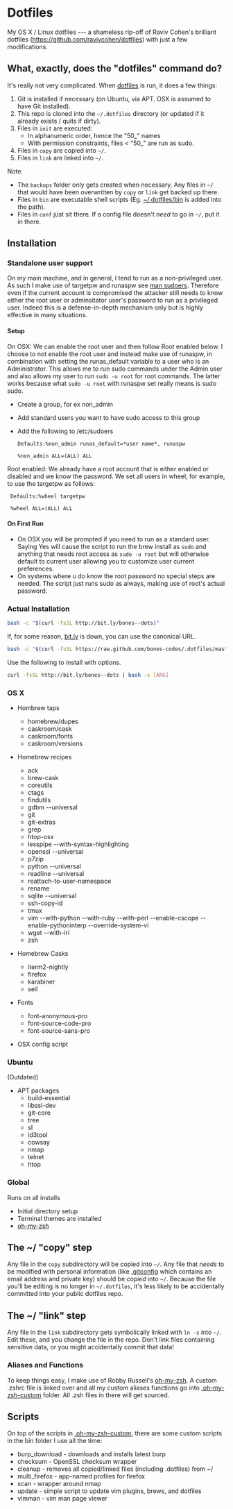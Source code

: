 # Dotfiles

My OS X / Linux dotfiles --- a shameless rip-off of Raviv Cohen's brilliant dotfiles (https://github.com/ravivcohen/dotfiles) with just a few modifications.

## What, exactly, does the "dotfiles" command do?

It's really not very complicated. When [dotfiles][dotfiles] is run, it does a few things:

1. Git is installed if necessary (on Ubuntu, via APT. OSX is assumed to have Git installed).
2. This repo is cloned into the `~/.dotfiles` directory (or updated if it already exists / quits if dirty).
2. Files in `init` are executed:
    * In alphanumeric order, hence the "50_" names 
    * With permission constraints, files < "50_" are run as sudo.
3. Files in `copy` are copied into `~/`.
4. Files in `link` are linked into `~/`.

Note:

* The `backups` folder only gets created when necessary. Any files in `~/` that would have been overwritten by `copy` or `link` get backed up there.
* Files in `bin` are executable shell scripts (Eg. [~/.dotfiles/bin][bin] is added into the path).
* Files in `conf` just sit there. If a config file doesn't _need_ to go in `~/`, put it in there.

[dotfiles]: bin/dotfiles
[bin]: https://github.com/bones-codes/.dotfiles/tree/master/bin

## Installation
### Standalone user support
On my main machine, and in general, I tend to run as a non-privileged user. As such I make use of targetpw and runaspw see [man sudoers](http://www.sudo.ws/sudoers.man.html). Therefore even if the current account is compromised the attacker still needs to know either the root user or adminsitator user's password to run as a privileged user. Indeed this is a defense-in-depth mechanism only but is highly effective in many situations.  

#### Setup
On OSX:
   We can enable the root user and then follow Root enabled below. I choose to not enable the root user and instead make use of runaspw, in combination with setting the runas_default variable to a user who is an Administrator. This allows me to run sudo commands under the Admin user and also allows my user to run `sudo -u root` for root commands. The latter works because what `sudo -u root` with runaspw set really means is sudo sudo.
   * Create a group, for ex non_admin
   * Add standard users you want to have sudo access to this group
   * Add the following to /etc/sudoers
   
     ```
     Defaults:%non_admin runas_default=*user name*, runaspw
     
     %non_admin ALL=(ALL) ALL
     ```
Root enabled:
   We already have a root account that is either enabled or disabled and we know the password. We set all users in wheel, for example, to use the targetpw as follows:
   ```
    Defaults:%wheel targetpw
     
    %wheel ALL=(ALL) ALL
   ```
#### On First Run
  * On OSX you will be prompted if you need to run as a standard user. Saying Yes will cause the script to run the brew install as `sudo` and anything that needs root access as `sudo -u root` but will otherwise default to current user allowing you to customize user current preferences. 
  * On systems where u do know the root password no special steps are needed. The script just runs sudo as always, making use of root's actual password. 


### Actual Installation 
```sh
bash -c "$(curl -fsSL http://bit.ly/bones--dots)"
```

If, for some reason, [bit.ly](https://bit.ly/) is down, you can use the canonical URL.

```sh
bash -c "$(curl -fsSL https://raw.github.com/bones-codes/.dotfiles/master/bin/dotfiles)"
```

Use the following to install with options.
```sh
curl -fsSL http://bit.ly/bones--dots | bash -s [ARG]
```

### OS X
* Hombrew taps
   * homebrew/dupes 
   * caskroom/cask 
   * caskroom/fonts
   * caskroom/versions 

* Homebrew recipes
   * ack 
   * brew-cask
   * coreutils 
   * ctags 
   * findutils 
   * gdbm --universal 
   * git 
   * git-extras
   * grep 
   * htop-osx  
   * lesspipe --with-syntax-highlighting
   * openssl --universal 
   * p7zip 
   * python --universal 
   * readline --universal 
   * reattach-to-user-namespace
   * rename 
   * sqlite --universal 
   * ssh-copy-id  
   * tmux
   * vim --with-python --with-ruby --with-perl --enable-cscope --enable-pythoninterp --override-system-vi
   * wget --with-iri 
   * zsh 

* Homebrew Casks
   * iterm2-nightly
   * firefox
   * karabiner
   * seil

* Fonts
   * font-anonymous-pro
   * font-source-code-pro
   * font-source-sans-pro 

* OSX config script

### Ubuntu
(Outdated)
* APT packages
  * build-essential
  * libssl-dev
  * git-core
  * tree
  * sl
  * id3tool
  * cowsay
  * nmap
  * telnet
  * htop

### Global
Runs on all installs
* Initial directory setup
* Terminal themes are installed
* [oh-my-zsh](https://github.com/robbyrussell/oh-my-zsh)


## The ~/ "copy" step
Any file in the `copy` subdirectory will be copied into `~/`. Any file that _needs_ to be modified with personal information (like [.gitconfig](copy/.gitconfig) which contains an email address and private key) should be _copied_ into `~/`. Because the file you'll be editing is no longer in `~/.dotfiles`, it's less likely to be accidentally committed into your public dotfiles repo.

## The ~/ "link" step
Any file in the `link` subdirectory gets symbolically linked with `ln -s` into `~/`. Edit these, and you change the file in the repo. Don't link files containing sensitive data, or you might accidentally commit that data!

### Aliases and Functions
To keep things easy, I make use of Robby Russell's [oh-my-zsh](https://github.com/robbyrussell/oh-my-zsh). A custom .zshrc file is linked over and all my custom aliases functions go into [.oh-my-zsh-custom](link/.oh-my-zsh-custom) folder. All .zsh files in there will get sourced. 

## Scripts 
On top of the scripts in [.oh-my-zsh-custom](link/.oh-my-zsh-custom), there are some custom scripts in the bin folder I use all the time: 
   * burp_download - downloads and installs latest burp
   * checksum - OpenSSL checksum wrapper
   * cleanup - removes all copied/linked files (including .dotfiles) from ~/ 
   * multi_firefox - app-named profiles for firefox
   * scan - wrapper around nmap
   * update - simple script to update vim plugins, brews, and dotfiles
   * vimman - vim man page viewer
